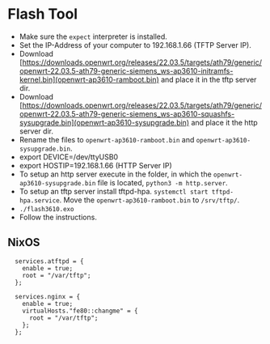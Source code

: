 # Flash Tool
- Make sure the `expect` interpreter is installed.
- Set the IP-Address of your computer to 192.168.1.66 (TFTP Server IP).
- Download [https://downloads.openwrt.org/releases/22.03.5/targets/ath79/generic/openwrt-22.03.5-ath79-generic-siemens_ws-ap3610-initramfs-kernel.bin](openwrt-ap3610-ramboot.bin) and place it in the tftp server dir.
- Download [https://downloads.openwrt.org/releases/22.03.5/targets/ath79/generic/openwrt-22.03.5-ath79-generic-siemens_ws-ap3610-squashfs-sysupgrade.bin](openwrt-ap3610-sysupgrade.bin) and place it the http server dir.
- Rename the files to `openwrt-ap3610-ramboot.bin` and `openwrt-ap3610-sysupgrade.bin`.
- export DEVICE=/dev/ttyUSB0
- export HOSTIP=192.168.1.66 (HTTP Server IP)
- To setup an http server execute in the folder, in which the `openwrt-ap3610-sysupgrade.bin` file is located, `python3 -m http.server`.
- To setup an tftp server install tftpd-hpa. `systemctl start tftpd-hpa.service`. Move the `openwrt-ap3610-ramboot.bin` to `/srv/tftp/`.
- `./flash3610.exo`
- Follow the instructions.

## NixOS
```
  services.atftpd = {
    enable = true;
    root = "/var/tftp";
  };

  services.nginx = {
    enable = true;
    virtualHosts."fe80::changme" = {
      root = "/var/tftp";
    };
  };
```